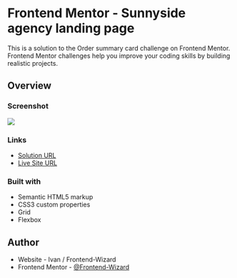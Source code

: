 # Frontend Mentor - Sunnyside agency landing page

This is a solution to the Order summary card challenge on Frontend Mentor. Frontend Mentor challenges help you improve your coding skills by building realistic projects. 

## Overview

### Screenshot

![](Images/screenshot.jpg)

### Links

- [Solution URL](https://github.com/Frontend-Wizard/Sunnyside-agency-landing-page)
- [Live Site URL](https://Frontend-Wizard.github.io/Sunnyside-agency-landing-page)

### Built with

- Semantic HTML5 markup
- CSS3 custom properties
- Grid
- Flexbox

## Author

- Website - Ivan / Frontend-Wizard
- Frontend Mentor - [@Frontend-Wizard](https://www.frontendmentor.io/profile/Frontend-Wizard)
